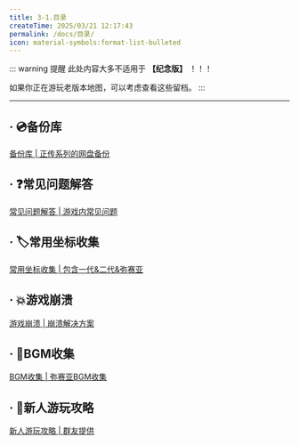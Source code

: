 ```yaml
---
title: 3-1.目录
createTime: 2025/03/21 12:17:43
permalink: /docs/目录/
icon: material-symbols:format-list-bulleted
---
```

::: warning 提醒
此处内容大多不适用于 **【纪念版】** ！！！

如果你正在游玩老版本地图，可以考虑查看这些留档。
:::

---

## · 💿️备份库
[备份库 | 正传系列的网盘备份](/Docs-For-TUW/docs/(旧)备份库/)

## · ❓️常见问题解答
[常见问题解答 | 游戏内常见问题](/Docs-For-TUW/docs/(旧)常见问题解答/)

## · 🏷️常用坐标收集
[常用坐标收集 | 包含一代&二代&弥赛亚](/Docs-For-TUW/docs/(旧)常用坐标收集/)

## · 💥游戏崩溃
[游戏崩溃 | 崩溃解决方案](/Docs-For-TUW/docs/(旧)游戏崩溃/)

## · 🎵BGM收集
[BGM收集 | 弥赛亚BGM收集](/Docs-For-TUW/docs/(旧)BGM收集/)

## · 📄新人游玩攻略
[新人游玩攻略 | 群友提供](/Docs-For-TUW/docs/(旧)新人游玩攻略/)